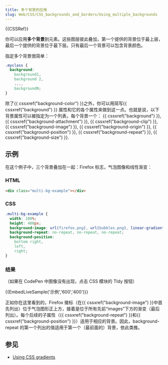 ```yaml
---
title: 多个背景的应用
slug: Web/CSS/CSS_backgrounds_and_borders/Using_multiple_backgrounds
---
```


{{CSSRef}}

你可以应用**多个背景**到元素。这些图层彼此叠加，第一个提供的背景位于最上层，最后一个提供的背景位于最下层。只有最后一个背景可以包含背景颜色。

指定多个背景很简单：

```css
.myclass {
  background:
    background1,
    background 2,
    ...,
    backgroundN;
}
```

除了{{ cssxref("background-color") }}之外，你可以用简写{{ cssxref("background") }} 属性和它的各个属性来做到这一点。也就是说，以下背景属性可以被指定为一个列表，每个背景一个： {{ cssxref("background") }}, {{ cssxref("background-attachment") }}, {{ cssxref("background-clip") }}, {{ cssxref("background-image") }}, {{ cssxref("background-origin") }}, {{ cssxref("background-position") }}, {{ cssxref("background-repeat") }}, {{ cssxref("background-size") }}.

## 示例

在这个例子中，三个背景叠加在一起：Firefox 标志，气泡图像和线性渐变：

### HTML

```html
<div class="multi-bg-example"></div>
```

### CSS

```css
.multi-bg-example {
  width: 100%;
  height: 400px;
  background-image: url(firefox.png), url(bubbles.png), linear-gradient(to right, rgba(30, 75, 115, 1), rgba(255, 255, 255, 0));
  background-repeat: no-repeat, no-repeat, no-repeat;
  background-position:
    bottom right,
    left,
    right;
}
```

### 结果

（如果在 CodePen 中图像没有出现，点击 CSS 模块的 TIdy 按钮）

{{EmbedLiveSample('示例','600','400')}}

正如你在这里看到的，Firefox 徽标（在{{ cssxref("background-image") }}中首先列出）位于气泡图形正上方，接着是位于所有先前“images”下方的渐变（最后列出）。每个后续的子属性（{{ cssxref("background-repeat") }}和{{ cssxref("background-position") }}）适用于相应的背景。因此，background-repeat 的第一个列出的值适用于第一个（最前面的）背景，依此类推。

## 参见

- [Using CSS gradients](/zh-CN/docs/CSS/Using_CSS_gradients)
